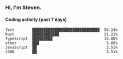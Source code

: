 ### Hi, I'm Steven.

#### Coding activity (past 7 days)
```
Text        ▓▓▓▓▓▓▓▓▓▓▓▓▓▓▓▓▓▓▓▓▓▓▓▓▓▓▓▓▓▓  50.24%
Rust        ▓▓▓▓▓▓▓▓▓▓▓▓                    21.21%
TypeScript  ▓▓▓▓▓▓▓▓▓                       15.86%
other       ▓▓▓                              5.66%
JavaScript  ▓▓                               3.51%
JSON        ▓▓                               3.51%
```
